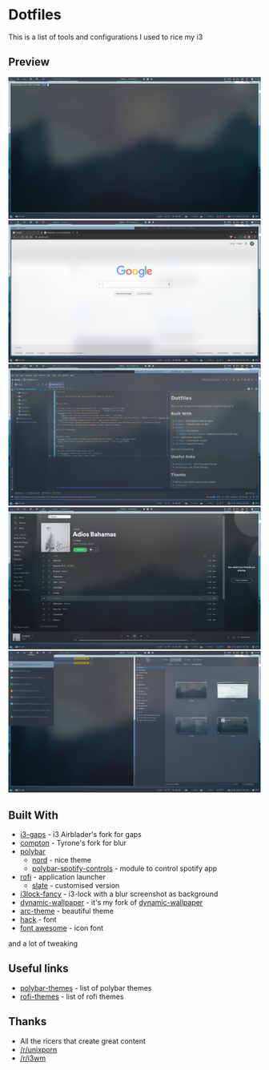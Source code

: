 # Dotfiles

This is a list of tools and configurations I used to rice my i3

## Preview

![Alt text](images/screenshots/1.png)
![Alt text](images/screenshots/2.png)
![Alt text](images/screenshots/3.png)
![Alt text](images/screenshots/4.png)
![Alt text](images/screenshots/5.png)

## Built With

* [i3-gaps](https://github.com/Airblader/i3) - i3 Airblader's fork for gaps
* [compton](https://github.com/tryone144/compton) - Tyrone's fork for blur
* [polybar](https://github.com/polybar/polybar) 
    * [nord](https://github.com/Yucklys/polybar-nord-theme) - nice theme
    * [polybar-spotify-controls](https://github.com/dietervanhoof/polybar-spotify-controls) - module to control spotify app
* [rofi](https://github.com/davatorium/rofi) - application launcher
    * [slate](https://github.com/davatorium/rofi-themes/blob/master/User%20Themes/slate.rasi) - customised version 
* [i3lock-fancy](https://github.com/meskarune/i3lock-fancy) - i3-lock with a blur screenshot as background
* [dynamic-wallpaper](https://github.com/megasyl/dynamic-wallpaper) - it's my fork of [dynamic-wallpaper](https://github.com/adi1090x/dynamic-wallpaper)
* [arc-theme](https://github.com/horst3180/arc-theme) - beautiful theme
* [hack](https://github.com/source-foundry/Hack) - font
* [font awesome](https://github.com/FortAwesome/Font-Awesome) - icon font
    
and a lot of tweaking


## Useful links
* [polybar-themes](https://github.com/adi1090x/polybar-themes) - list of polybar themes
* [rofi-themes](https://github.com/davatorium/rofi-themes) - list of rofi themes

## Thanks

* All the ricers that create great content
* [/r/unixporn](https://www.reddit.com/r/unixporn)
* [/r/i3wm](https://www.reddit.com/r/i3wm)
